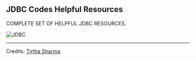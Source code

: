 ## JDBC Codes Helpful Resources

COMPLETE SET OF HELPFUL JDBC RESOURCES.

![JDBC](http://yourwebsitefirst.com/wp-content/uploads/2017/03/JDBC-Connection-Pooling.jpg)

----

Credits: [Tirtha Sharma](https://github.com/genze121 "Tirtha Sharma")

